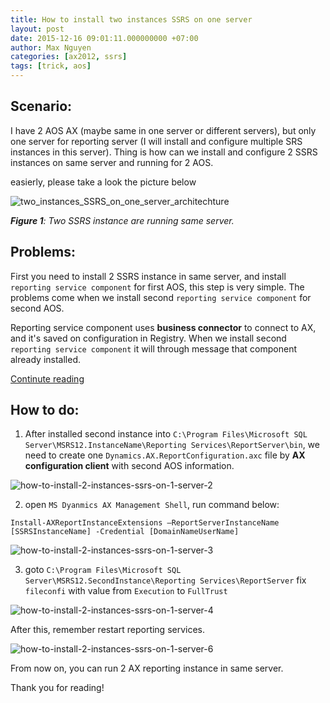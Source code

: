 ```yaml
---
title: How to install two instances SSRS on one server
layout: post
date: 2015-12-16 09:01:11.000000000 +07:00
author: Max Nguyen
categories: [ax2012, ssrs]
tags: [trick, aos]
---
```


## Scenario: 
I have 2 AOS AX (maybe same in one server or different servers), but only one server for reporting server (I will install and configure multiple SRS instances in this server). Thing is how can we install and configure 2 SSRS instances on same server and running for 2 AOS.

easierly, please take a look the picture below

![two_instances_SSRS_on_one_server_architechture](https://dynamics365.github.io/assets/two_instances_SSRS_on_one_server_architechture.jpg)

*__Figure 1__: Two SSRS instance are running same server.*

## Problems:
First you need to install 2 SSRS instance in same server, and install `reporting service component` for first AOS, this step is very simple. The problems come when we install second `reporting service component` for second AOS.

Reporting service component uses **business connector** to connect to AX, and it's saved on configuration in Registry. When we install second `reporting service component` it will through message that component already installed.

<div markdown="0"><a href="https://dynamics365.github.io/ax2012/ssrs/how-to-install-2-instances-ssrs-on-1-server/" class="btn btn-info">Continute reading</a></div>
<!--more-->

## How to do:

1. After installed second instance into `C:\Program Files\Microsoft SQL Server\MSRS12.InstanceName\Reporting Services\ReportServer\bin`, we need to create one `Dynamics.AX.ReportConfiguration.axc` file by **AX configuration client** with second AOS information.


![how-to-install-2-instances-ssrs-on-1-server-2](https://dynamics365.github.io/assets/how-to-install-2-instances-ssrs-on-1-server-2.jpg)


2. open `MS Dyanmics AX Management Shell`, run command below:

`Install-AXReportInstanceExtensions –ReportServerInstanceName [SSRSInstanceName] -Credential [DomainNameUserName]`

![how-to-install-2-instances-ssrs-on-1-server-3](https://dynamics365.github.io/assets/how-to-install-2-instances-ssrs-on-1-server-3.jpg)


3. goto `C:\Program Files\Microsoft SQL Server\MSRS12.SecondInstance\Reporting Services\ReportServer` fix `fileconfi` with value from `Execution` to `FullTrust`

![how-to-install-2-instances-ssrs-on-1-server-4](https://dynamics365.github.io/assets/how-to-install-2-instances-ssrs-on-1-server-4.jpg)

After this, remember restart reporting services.

![how-to-install-2-instances-ssrs-on-1-server-6](https://dynamics365.github.io/assets/how-to-install-2-instances-ssrs-on-1-server-6.png)

From now on, you can run 2 AX reporting instance in same server.

Thank you for reading!